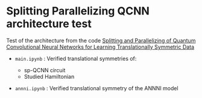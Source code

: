 # Splitting Parallelizing QCNN architecture test
Test of the architecture from the code [Splitting and Parallelizing of Quantum Convolutional Neural Networks for Learning Translationally Symmetric Data](https://arxiv.org/abs/2306.07331)

* `main.ipynb` : Verified translational symmetries of:
  * sp-QCNN circuit
  * Studied Hamiltonian  
  
* `annni.ipynb` : Verified translational symmetry of the ANNNI model